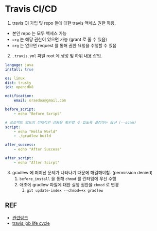 # Travis CI/CD 
1. travis CI 가입 및 repo 들에 대한 travis 액세스 권한 허용.
  - 본인 repo 는 모두 액세스 가능
  - `org` 는 해당 권한이 있으면 가능 (grant 로 줄 수 있음) 
  - `org` 는 없으면 request 를 통해 권한 요청을 수행할 수 있음
2. `.travis.yml` 파일 root 에 생성 및 하위 내용 삽입.
```yml
languge: java
install: true

os: linux
dist: trusty
jdk: openjdk8

notification:
    email: oraedoa@gmail.com

before_script:
    - echo "Before Script"

# 프로젝트 빌드의 전체적인 상황을 확인할 수 있도록 설정하는 옵션 (--scan)
script:
    - echo "Hello World"
    - ./gradlew build

after_success:
    - echo "After Success"

after_script:
    - echo "After Scirpt"
```
3. gradlew 에 퍼미션 문제가 나타나기 때문에 해결해야함. (permission denied)
    1. `before_install` 을 통해 `chmod` 를 런타임에 우선 수행
    2. 애초에 gradlew 파일에 대한 실행 권한을 `chmod` 로 변경
        1. `git update-index --chmod=+x gradlew`
 
 ## REF
 - [관련링크](https://stackoverflow.com/questions/33820638/travis-yml-gradlew-permission-denied/33820642)
 - [travis job life cycle](https://docs.travis-ci.com/user/job-lifecycle/#the-job-lifecycle)
